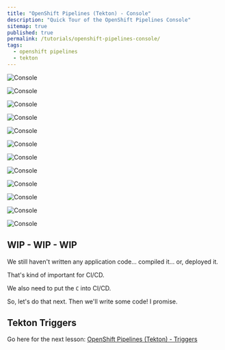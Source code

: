 ```yaml
---
title: "OpenShift Pipelines (Tekton) - Console"
description: "Quick Tour of the OpenShift Pipelines Console"
sitemap: true
published: true
permalink: /tutorials/openshift-pipelines-console/
tags:
  - openshift pipelines
  - tekton
---
```


![Console](/_pages/tutorials/images/Developer-Perspective.png)

![Console](/_pages/tutorials/images/Switch-Perspective.png)

![Console](/_pages/tutorials/images/Admin-Perspective.png)

![Console](/_pages/tutorials/images/Project-Overview.png)

![Console](/_pages/tutorials/images/Expand-Pipelines.png)

![Console](/_pages/tutorials/images/View-Tasks.png)

![Console](/_pages/tutorials/images/View-TaskRuns.png)

![Console](/_pages/tutorials/images/View-ClusterTasks.png)

![Console](/_pages/tutorials/images/View-Pipelines.png)

![Console](/_pages/tutorials/images/View-PipelineRuns.png)

![Console](/_pages/tutorials/images/PipelineRun-Details.png)

![Console](/_pages/tutorials/images/PipelineRun-Details-2.png)

## WIP - WIP - WIP

We still haven't written any application code... compiled it...  or, deployed it.

That's kind of important for CI/CD.

We also need to put the `C` into CI/CD.

So, let's do that next.  Then we'll write some code!  I promise.

## Tekton Triggers

Go here for the next lesson: [OpenShift Pipelines (Tekton) - Triggers](/tutorials/tekton-triggers/)
